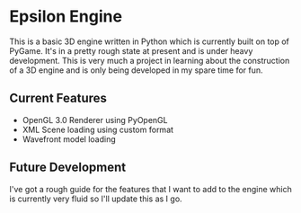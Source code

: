 Epsilon Engine
==============

This is a basic 3D engine written in Python which is currently built on top of PyGame.  It's in a pretty rough state at present and is under heavy development.  This is very much a project in learning about the construction of a 3D engine and is only being developed in my spare time for fun.

Current Features
----------------
- OpenGL 3.0 Renderer using PyOpenGL
- XML Scene loading using custom format
- Wavefront model loading

Future Development
------------------
I've got a rough guide for the features that I want to add to the engine which is currently very fluid so I'll update this as I go.


